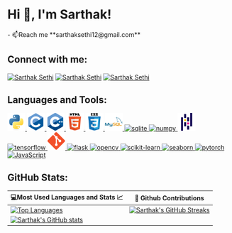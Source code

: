 <h1>Hi 👋, I'm Sarthak!</h1>
- 📫Reach me **sarthaksethi12@gmail.com**
  
## Connect with me:
<p align="left">
  <a href="https://twitter.com/sarthaksethi94" target="blank"
    ><img
      align="center"
      src="https://raw.githubusercontent.com/rahuldkjain/github-profile-readme-generator/master/src/images/icons/Social/twitter.svg"
      alt="Sarthak Sethi"
      height="30"
      width="40"
  /></a>
  <a href="https://www.linkedin.com/in/sarthaksethi12/" target="blank"
    ><img
      align="center"
      src="https://raw.githubusercontent.com/rahuldkjain/github-profile-readme-generator/master/src/images/icons/Social/linked-in-alt.svg"
      alt="Sarthak Sethi"
      height="30"
      width="40"
  /></a>
  <a href="https://instagram.com/sarthak_sethi12" target="blank"
    ><img
      align="center"
      src="https://raw.githubusercontent.com/rahuldkjain/github-profile-readme-generator/master/src/images/icons/Social/instagram.svg"
      alt="Sarthak Sethi"
      height="30"
      width="40"
  /></a>
</p>

## Languages and Tools:
<p align="left">
  <a href="https://www.python.org" target="_blank" rel="noreferrer">
    <img src="https://raw.githubusercontent.com/devicons/devicon/master/icons/python/python-original.svg" alt="python" width="40" height="40"/>
  </a>
  <a href="https://www.cprogramming.com/" target="_blank" rel="noreferrer">
    <img src="https://raw.githubusercontent.com/devicons/devicon/master/icons/c/c-original.svg" alt="c" width="40" height="40"/>
  </a>
  <a href="https://www.w3schools.com/cpp/" target="_blank" rel="noreferrer">
    <img src="https://raw.githubusercontent.com/devicons/devicon/master/icons/cplusplus/cplusplus-original.svg" alt="cplusplus" width="40" height="40"/>
  </a>
  <a href="https://www.w3.org/html/" target="_blank" rel="noreferrer">
    <img src="https://raw.githubusercontent.com/devicons/devicon/master/icons/html5/html5-original-wordmark.svg" alt="html5" width="40" height="40"/>
  </a>
  <a href="https://www.w3schools.com/css/" target="_blank" rel="noreferrer">
    <img src="https://raw.githubusercontent.com/devicons/devicon/master/icons/css3/css3-original-wordmark.svg" alt="css3" width="40" height="40"/>
  </a>
  <a href="https://www.mysql.com/" target="_blank" rel="noreferrer">
    <img src="https://raw.githubusercontent.com/devicons/devicon/master/icons/mysql/mysql-original-wordmark.svg" alt="mysql" width="40" height="40"/>
  </a>
  <a href="https://www.sqlite.org/index.html" target="_blank" rel="noreferrer">
    <img src="https://www.vectorlogo.zone/logos/sqlite/sqlite-icon.svg" alt="sqlite" width="40" height="40"/>
  </a>
  <a href="https://numpy.org/" target="_blank" rel="noreferrer">
     <img src="https://cdn.jsdelivr.net/gh/devicons/devicon/icons/numpy/numpy-original.svg" alt="numpy" width="40" height="40"/>
            
  </a>
  <a href="https://pandas.pydata.org/" target="_blank" rel="noreferrer">
    <img src="https://raw.githubusercontent.com/devicons/devicon/2ae2a900d2f041da66e950e4d48052658d850630/icons/pandas/pandas-original.svg" alt="pandas" width="40" height="40"/>
  </a>
  <a href="https://www.tensorflow.org" target="_blank" rel="noreferrer">
    <img src="https://www.vectorlogo.zone/logos/tensorflow/tensorflow-icon.svg" alt="tensorflow" width="40" height="40"/>
  </a>
  <a href="https://github.com/tensorflow/tensorflow" target="_blank" rel="noreferrer">
    <img src="https://raw.githubusercontent.com/devicons/devicon/master/icons/git/git-original.svg" alt="git" width="40" height="40"/>
  </a>
  <a href="https://flask.palletsprojects.com/" target="_blank" rel="noreferrer">
    <img src="https://www.vectorlogo.zone/logos/pocoo_flask/pocoo_flask-icon.svg" alt="flask" width="40" height="40"/>
  </a>
  <a href="https://opencv.org/" target="_blank" rel="noreferrer">
   <img src="https://cdn.jsdelivr.net/gh/devicons/devicon/icons/opencv/opencv-original.svg" alt="opencv" width="40" height="40"/>
  </a>
  <a href="https://scikit-learn.org/" target="_blank" rel="noreferrer">
    <a href="https://scikit-learn.org/" target="_blank" rel="noreferrer"> <img src="https://upload.wikimedia.org/wikipedia/commons/0/05/Scikit_learn_logo_small.svg" alt="scikit-learn" width="40" height="40"/>
  </a>
  <a href="https://seaborn.pydata.org/" target="_blank" rel="noreferrer">
    <img src="https://seaborn.pydata.org/_images/logo-mark-lightbg.svg" alt="seaborn" width="40" height="40"/>
  </a>
    <a href="https://pytorch.org/" target="_blank" rel="noreferrer">
  <img src="https://cdn.jsdelivr.net/gh/devicons/devicon/icons/pytorch/pytorch-original.svg" alt="pytorch" width="40" height="40"/>
</a>
<a href="https://github.com" target="_blank" rel="noreferrer">
  <img src="https://cdn.jsdelivr.net/gh/devicons/devicon/icons/javascript/javascript-original.svg" alt="JavaScript" width="40" height="40"/>
</a>

</p>

## GitHub Stats:
|💻Most Used Languages and Stats 📈|🎯 Github Contributions |
|-----------------------------------|----------------------------------|
[![Top Languages](https://github-readme-stats.vercel.app/api/top-langs/?username=sarthaksethi12&show_icons=true&theme=react&layout=compact&hide_title=true)](https://github.com/sarthaksethi12)|[![Sarthak's GitHub Streaks](https://github-readme-streak-stats.herokuapp.com/?user=sarthaksethi12&theme=react&hide_border=true)](https://github.com/sarthaksethi12)
|[![Sarthak's GitHub stats](https://github-readme-stats.vercel.app/api?username=sarthaksethi12&theme=react&hide_border=false&include_all_commits=true&count_private=true)](https://github.com/sarthaksethi12)

